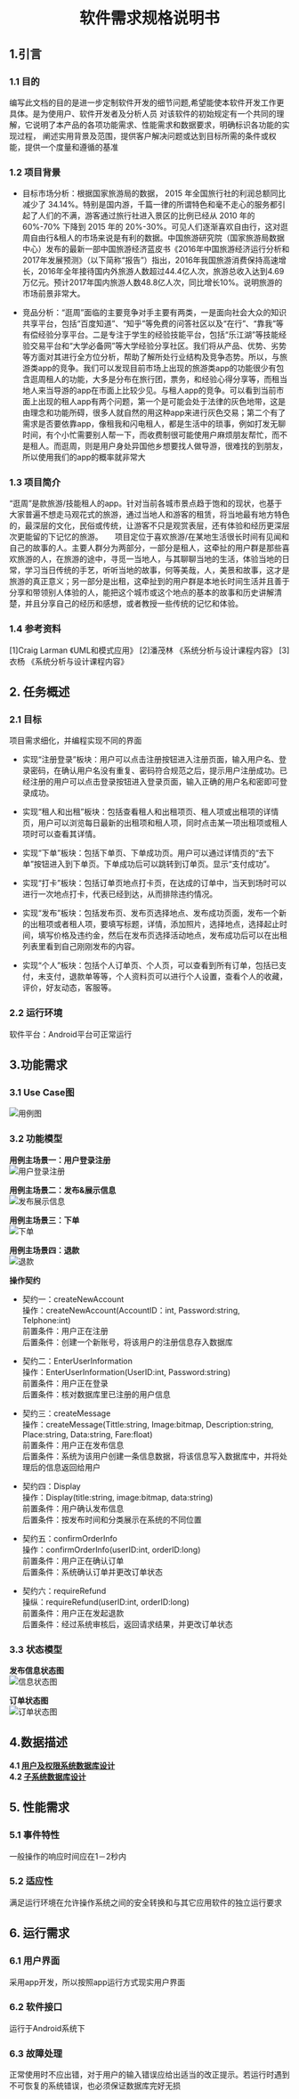 # <p align="center">软件需求规格说明书</p>
## 1.引言
### 1.1 目的
编写此文档的目的是进一步定制软件开发的细节问题,希望能使本软件开发工作更具体。是为使用户、软件开发者及分析人员 对该软件的初始规定有一个共同的理解，它说明了本产品的各项功能需求、性能需求和数据要求，明确标识各功能的实现过程， 阐述实用背景及范围，提供客户解决问题或达到目标所需的条件或权能，提供一个度量和遵循的基准

### 1.2 项目背景
- 目标市场分析：根据国家旅游局的数据， 2015 年全国旅行社的利润总额同比减少了 34.14%。特别是国内游，千篇一律的所谓特色和毫不走心的服务都引起了人们的不满，游客通过旅行社进入景区的比例已经从 2010 年的 60%-70% 下降到 2015 年的 20%-30%。可见人们逐渐喜欢自由行，这对逛周自由行&租人的市场来说是有利的数据。中国旅游研究院（国家旅游局数据中心）发布的最新一部中国旅游经济蓝皮书《2016年中国旅游经济运行分析和2017年发展预测》（以下简称“报告”）指出，2016年我国旅游消费保持高速增长，2016年全年接待国内外旅游人数超过44.4亿人次，旅游总收入达到4.69万亿元。预计2017年国内旅游人数48.8亿人次，同比增长10%。说明旅游的市场前景非常大。

- 竞品分析：“逛周”面临的主要竞争对手主要有两类，一是面向社会大众的知识共享平台，包括“百度知道”、“知乎”等免费的问答社区以及“在行”、“靠我”等有偿经验分享平台。二是专注于学生的经验技能平台，包括“乐江湖”等技能经验交易平台和“大学必备网”等大学经验分享社区。我们将从产品、优势、劣势等方面对其进行全方位分析，帮助了解所处行业结构及竞争态势。所以，与旅游类app的竞争。我们可以发现目前市场上出现的旅游类app的功能很少有包含逛周租人的功能，大多是分布在旅行团，票务，和经验心得分享等，而租当地人来当导游的app在市面上比较少见。与租人app的竞争。可以看到当前市面上出现的租人app有两个问题，第一个是可能会处于法律的灰色地带，这是由理念和功能所碍，很多人就自然的用这种app来进行灰色交易；第二个有了需求是否要依靠app，像租我和闪电租人，都是生活中的琐事，例如打发无聊时间，有个小忙需要别人帮一下，而收费制很可能使用户麻烦朋友帮忙，而不是租人。而逛周，则是用户身处异国他乡想要找人做导游，很难找的到朋友，所以使用我们的app的概率就非常大

### 1.3 项目简介
   “逛周”是款旅游/技能租人的app。针对当前各城市景点趋于饱和的现状，也基于大家普遍不想走马观花式的旅游，通过当地人和游客的租赁，将当地最有地方特色的，最深层的文化，民俗或传统，让游客不只是观赏表层，还有体验和经历更深层次更能留的下记忆的旅游。
　 项目定位于喜欢旅游/在某地生活很长时间有见闻和自己的故事的人。主要人群分为两部分，一部分是租人，这牵扯的用户群是那些喜欢旅游的人，在旅游的途中，寻觅一当地人，与其聊聊当地的生活，体验当地的日常，学习当日传统的手艺，听听当地的故事，何等美哉，人，美景和故事，这才是旅游的真正意义；另一部分是出租，这牵扯到的用户群是本地长时间生活并且善于分享和带领别人体验的人，能把这个城市或这个地点的基本的故事和历史讲解清楚，并且分享自己的经历和感想，或者教授一些传统的记忆和体验。

### 1.4 参考资料
[1]Craig Larman 《UML和模式应用》
[2]潘茂林 《系统分析与设计课程内容》
[3] 衣杨 《系统分析与设计课程内容》


## 2. 任务概述
### 2.1 目标
项目需求细化，并编程实现不同的界面
- 实现“注册登录”板块：用户可以点击注册按钮进入注册页面，输入用户名、登录密码，在确认用户名没有重复、密码符合规范之后，提示用户注册成功。已经注册的用户可以点击登录按钮进入登录页面，输入正确的用户名和密即可登录成功。

- 实现“租人和出租”板块：包括查看租人和出租项页、租人项或出租项的详情页，用户可以浏览每日最新的出租项和租人项，同时点击某一项出租项或租人项时可以查看其详情。

- 实现“下单”板块：包括下单页、下单成功页。用户可以通过详情页的“去下单”按钮进入到下单页。下单成功后可以跳转到订单页。显示“支付成功”。

- 实现“打卡”板块：包括订单页地点打卡页，在达成的订单中，当天到场时可以进行一次地点打卡，代表已经到达，从而排除违约情况。

- 实现“发布”板块：包括发布页、发布页选择地点、发布成功页面，发布一个新的出租项或者租人项，要填写标题，详情，添加照片，选择地点，选择起止时间，填写价格及违约金，然后在发布页选择活动地点，发布成功后可以在出租列表里看到自己刚刚发布的内容。

- 实现“个人”板块：包括个人订单页、个人页，可以查看到所有订单，包括已支付，未支付，退款单等等，个人资料页可以进行个人设置，查看个人的收藏，评价，好友动态，客服等。

### 2.2 运行环境
软件平台：Android平台可正常运行


## 3.功能需求
### 3.1 Use Case图</br>
![用例图](../assets/UML/用例图.png)

### 3.2 功能模型
**用例主场景一：用户登录注册**</br>
![用户登录注册](../assets/UML/登陆注册系统顺序图.png)

**用例主场景二：发布&展示信息**</br>
![发布展示信息](../assets/UML/发布信息及展示系统顺序图.png)

**用例主场景三：下单**</br>
![下单](../assets/UML/下单系统顺序图.png)

**用例主场景四：退款**</br>
![退款](../assets/UML/退款系统顺序图.png)

**操作契约**
- 契约一：createNewAccount</br>
	操作：createNewAccount(AccountID：int, Password:string, Telphone:int)</br>
	前置条件：用户正在注册</br>
	后置条件：创建一个新账号，将该用户的注册信息存入数据库</br>
  
- 契约二：EnterUserInformation</br>
	操作：EnterUserInformation(UserID:int, Password:string)</br>
	前置条件：用户正在登录</br>
	后置条件：核对数据库里已注册的用户信息</br>
  
- 契约三：createMessage</br>
	操作：createMessage(Tittle:string, Image:bitmap, Description:string, Place:string, Data:string, Fare:float)</br>
	前置条件：用户正在发布信息</br>
	后置条件：系统为该用户创建一条信息数据，将该信息写入数据库中，并将处理后的信息返回给用户</br>
  
- 契约四：Display</br>
	操作：Display(title:string, image:bitmap, data:string)</br>
	前置条件：用户确认发布信息</br>
	后置条件：按发布时间和分类展示在系统的不同位置</br>
  
- 契约五：confirmOrderInfo</br>
	操作：confirmOrderInfo(userID:int, orderID:long)</br>
	前置条件：用户正在确认订单</br>
	后置条件：系统确认订单并更改订单状态</br>
  
- 契约六：requireRefund</br>
	操纵：requireRefund(userID:int, orderID:long)</br>
	前置条件：用户正在发起退款</br>
	后置条件：经过系统审核后，返回请求结果，并更改订单状态</br>
  
### 3.3 状态模型
**发布信息状态图**</br>
![信息状态图](../assets/UML/信息状态图.png)

**订单状态图**</br>
![订单状态图](../assets/UML/订单状态图.png)


## 4.数据描述
**4.1 [用户及权限系统数据库设计](../documents/用户及权限系统数据库设计.pdf)**</br>
**4.2 [子系统数据库设计](../documents/子系统数据库设计.pdf)**</br>


## 5. 性能需求
### 5.1 事件特性
一般操作的响应时间应在1－2秒内

### 5.2 适应性
满足运行环境在允许操作系统之间的安全转换和与其它应用软件的独立运行要求


## 6. 运行需求
### 6.1 用户界面
采用app开发，所以按照app运行方式现实用户界面

### 6.2 软件接口
运行于Android系统下

### 6.3 故障处理
正常使用时不应出错，对于用户的输入错误应给出适当的改正提示。若运行时遇到不可恢复的系统错误，也必须保证数据库完好无损


